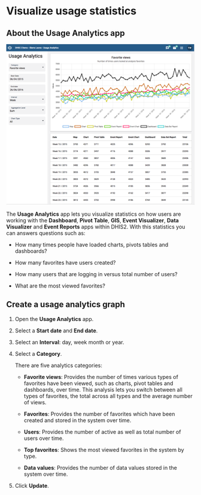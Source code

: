 # Visualize usage statistics

<!--DHIS2-SECTION-ID:using_usage_analytics-->

## About the Usage Analytics app

![](resources/images/usage_analytics/usage_analytics_interface.png)

The **Usage Analytics** app lets you visualize statistics on how users
are working with the **Dashboard**, **Pivot Table**, **GIS**, **Event
Visualizer**, **Data Visualizer** and **Event Reports** apps within
DHIS2. With this statistics you can answers questions such as:

  - How many times people have loaded charts, pivots tables and
    dashboards?

  - How many favorites have users created?

  - How many users that are logging in versus total number of users?

  - What are the most viewed favorites?

## Create a usage analytics graph

<!--DHIS2-SECTION-ID:usage_analytics_create_chart-->

1.  Open the **Usage Analytics** app.

2.  Select a **Start date** and **End date**.

3.  Select an **Interval**: day, week month or year.

4.  Select a **Category**.
    
    There are five analytics categories:
    
      - **Favorite views**: Provides the number of times various types
        of favorites have been viewed, such as charts, pivot tables and
        dashboards, over time. This analysis lets you switch between all
        types of favorites, the total across all types and the average
        number of views.
    
      - **Favorites**: Provides the number of favorites which have been
        created and stored in the system over time.
    
      - **Users**: Provides the number of active as well as total number
        of users over time.
    
      - **Top favorites**: Shows the most viewed favorites in the system
        by type.
    
      - **Data values**: Provides the number of data values stored in
        the system over time.

5.  Click **Update**.

